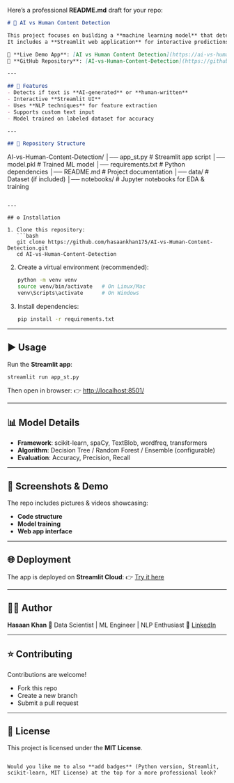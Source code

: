 Here’s a professional **README.md** draft for your repo:

```markdown
# 🧠 AI vs Human Content Detection

This project focuses on building a **machine learning model** that detects whether a given text is **AI-generated** or **human-written**.  
It includes a **Streamlit web application** for interactive predictions, along with training scripts and model files.

🔗 **Live Demo App**: [AI vs Human Content Detection](https://ai-vs-human-content-detection.streamlit.app/)  
🔗 **GitHub Repository**: [AI-vs-Human-Content-Detection](https://github.com/hasaankhan175/AI-vs-Human-Content-Detection)

---

## 🚀 Features
- Detects if text is **AI-generated** or **human-written**
- Interactive **Streamlit UI**
- Uses **NLP techniques** for feature extraction
- Supports custom text input
- Model trained on labeled dataset for accuracy

---

## 📂 Repository Structure
```

AI-vs-Human-Content-Detection/
│── app\_st.py                # Streamlit app script
│── model.pkl                # Trained ML model
│── requirements.txt         # Python dependencies
│── README.md                # Project documentation
│── data/                    # Dataset (if included)
│── notebooks/               # Jupyter notebooks for EDA & training

````

---

## ⚙️ Installation

1. Clone this repository:
   ```bash
   git clone https://github.com/hasaankhan175/AI-vs-Human-Content-Detection.git
   cd AI-vs-Human-Content-Detection
````

2. Create a virtual environment (recommended):

   ```bash
   python -m venv venv
   source venv/bin/activate   # On Linux/Mac
   venv\Scripts\activate      # On Windows
   ```

3. Install dependencies:

   ```bash
   pip install -r requirements.txt
   ```

---

## ▶️ Usage

Run the **Streamlit app**:

```bash
streamlit run app_st.py
```

Then open in browser:
👉 [http://localhost:8501/](http://localhost:8501/)

---

## 📊 Model Details

* **Framework**: scikit-learn, spaCy, TextBlob, wordfreq, transformers
* **Algorithm**: Decision Tree / Random Forest / Ensemble (configurable)
* **Evaluation**: Accuracy, Precision, Recall

---

## 📸 Screenshots & Demo

The repo includes pictures & videos showcasing:

* **Code structure**
* **Model training**
* **Web app interface**

---

## 🌐 Deployment

The app is deployed on **Streamlit Cloud**:
👉 [Try it here](https://ai-vs-human-content-detection.streamlit.app/)

---

## 👨‍💻 Author

**Hasaan Khan**
📌 Data Scientist | ML Engineer | NLP Enthusiast
🔗 [LinkedIn](https://www.linkedin.com/in/hasaankhan175/)

---

## ⭐ Contributing

Contributions are welcome!

* Fork this repo
* Create a new branch
* Submit a pull request

---

## 📜 License

This project is licensed under the **MIT License**.

```

Would you like me to also **add badges** (Python version, Streamlit, scikit-learn, MIT License) at the top for a more professional look?
```
